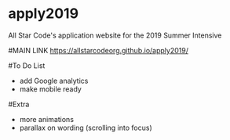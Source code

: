 # apply2019
All Star Code's application website for the 2019 Summer Intensive

#MAIN LINK
https://allstarcodeorg.github.io/apply2019/

#To Do List
- add Google analytics
- make mobile ready

#Extra
- more animations
- parallax on wording (scrolling into focus)
